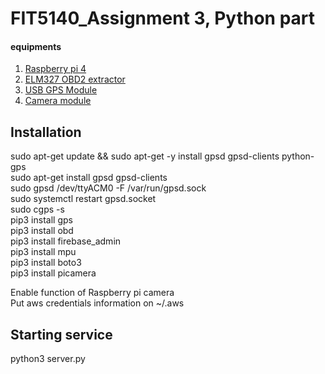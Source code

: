 # FIT5140_Assignment 3, Python part
#### equipments
1. [Raspberry pi 4](https://www.amazon.com.au/gp/product/B085PVKJ6L/ref=ppx_yo_dt_b_asin_title_o05_s00?ie=UTF8&psc=1)  
2. [ELM327 OBD2 extractor](https://www.amazon.com.au/gp/product/B07H2XQY21/ref=ppx_yo_dt_b_asin_title_o05_s00?ie=UTF8&psc=1)  
3. [USB GPS Module](https://www.amazon.com.au/gp/product/B07N2L59DW/ref=ppx_yo_dt_b_asin_title_o04_s00?ie=UTF8&psc=1)  
4. [Camera module](https://www.amazon.com.au/gp/product/B01ER2SKFS/ref=ppx_yo_dt_b_asin_title_o06_s00?ie=UTF8&psc=1)  


## Installation
sudo apt-get update && sudo apt-get -y install gpsd gpsd-clients python-gps  
sudo apt-get install gpsd gpsd-clients  
sudo gpsd /dev/ttyACM0 -F /var/run/gpsd.sock  
sudo systemctl restart gpsd.socket  
sudo cgps -s  
pip3 install gps  
pip3 install obd  
pip3 install firebase_admin  
pip3 install mpu  
pip3 install boto3  
pip3 install picamera  

Enable function of Raspberry pi camera  
Put aws credentials information on ~/.aws  

## Starting service
python3 server.py
